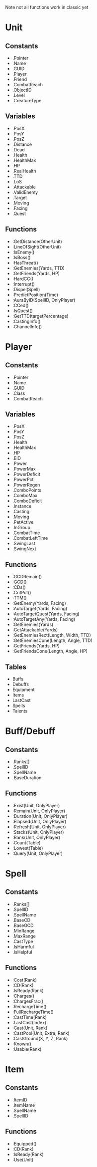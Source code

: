 Note not all functions work in classic yet

# Unit
## Constants
- .Pointer
- .Name
- .GUID
- .Player
- .Friend
- .CombatReach
- .ObjectID
- .Level
- .CreatureType

## Variables
- .PosX
- .PosY
- .PosZ
- .Distance
- .Dead
- .Health
- .HealthMax
- .HP
- .RealHealth
- .TTD
- .LoS
- .Attackable
- .ValidEnemy
- .Target
- .Moving
- .Facing
- .Quest

## Functions
- :GetDistance(OtherUnit)
- :LineOfSight(OtherUnit)
- :IsEnemy()
- :IsBoss()
- :HasThreat()
- :GetEnemies(Yards, TTD)
- :GetFriends(Yards, HP)
- :HardCC()
- :Interrupt()
- :Dispel(Spell)
- :PredictPosition(Time)
- :AuraByID(SpellID, OnlyPlayer)
- :CCed()
- :IsQuest()
- :GetTTD(targetPercentage)
- :CastingInfo()
- :ChannelInfo()

# Player
## Constants
- .Pointer
- .Name
- .GUID
- .Class
- .CombatReach

## Variables
- .PosX
- .PosY
- .PosZ
- .Health
- .HealthMax
- .HP
- .EID
- .Power
- .PowerMax
- .PowerDeficit
- .PowerPct
- .PowerRegen
- .ComboPoints
- .ComboMax
- .ComboDeficit
- .Instance
- .Casting
- .Moving
- .PetActive
- .InGroup
- .CombatTime
- .CombatLeftTime
- .SwingLast
- .SwingNext

## Functions
- :GCDRemain()
- :GCD()
- :CDs()
- :CritPct()
- :TTM()
- :GetEnemy(Yards, Facing)
- :AutoTarget(Yards, Facing)
- :AutoTargetQuest(Yards, Facing)
- :AutoTargetAny(Yards, Facing)
- :GetEnemies(Yards)
- :GetAttackable(Yards)
- :GetEnemiesRect(Length, Width, TTD)
- :GetEnemiesCone(Length, Angle, TTD)
- :GetFriends(Yards, HP)
- :GetFriendsCone(Length, Angle, HP)

## Tables
- Buffs
- Debuffs
- Equipment
- Items
- LastCast
- Spells
- Talents

# Buff/Debuff
## Constants
- .Ranks[]
- .SpellID
- .SpellName
- .BaseDuration

## Functions
- :Exist(Unit, OnlyPlayer)
- :Remain(Unit, OnlyPlayer)
- :Duration(Unit, OnlyPlayer)
- :Elapsed(Unit, OnlyPlayer)
- :Refresh(Unit, OnlyPlayer)
- :Stacks(Unit, OnlyPlayer)
- :Rank(Unit, OnlyPlayer)
- :Count(Table)
- :Lowest(Table)
- :Query(Unit, OnlyPlayer)

# Spell
## Constants
- .Ranks[]
- .SpellID
- .SpellName
- .BaseCD
- .BaseGCD
- .MinRange
- .MaxRange
- .CastType
- .IsHarmful
- .IsHelpful

## Functions
- :Cost(Rank)
- :CD(Rank)
- :IsReady(Rank)
- :Charges()
- :ChargesFrac()
- :RechargeTime()
- :FullRechargeTime()
- :CastTime(Rank)
- :LastCast(Index)
- :Cast(Unit, Rank)
- :CastPool(Unit, Extra, Rank)
- :CastGround(X, Y, Z, Rank)
- :Known()
- :Usable(Rank)

# Item
## Constants
- .ItemID
- .ItemName
- .SpellName
- .SpellID

## Functions
- :Equipped()
- :CD(Rank)
- :IsReady(Rank)
- :Use(Unit)